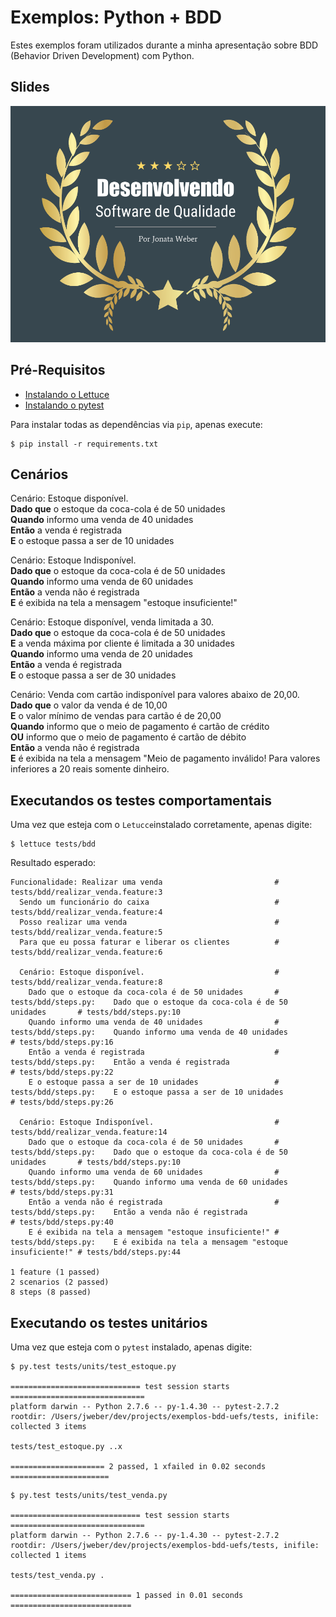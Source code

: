 # Exemplos: Python + BDD
Estes exemplos foram utilizados durante a minha apresentação sobre BDD (Behavior Driven Development) com Python.

## Slides
[![Slides da Aprensentação](capa_slide.png)](https://speakerdeck.com/jonataa/desenvolvendo-software-de-qualidade)

## Pré-Requisitos
* [Instalando o Lettuce](http://lettuce.it/intro/install.html)
* [Instalando o pytest](http://pytest.org/latest/getting-started.html)

Para instalar todas as dependências via ```pip```, apenas execute:

```shell
$ pip install -r requirements.txt
```

## Cenários

Cenário: Estoque disponível.  
**Dado que** o estoque da coca-cola é de 50 unidades  
**Quando** informo uma venda de 40 unidades  
**Então** a venda é registrada  
  **E** o estoque passa a ser de 10 unidades

Cenário: Estoque Indisponível.  
**Dado que** o estoque da coca-cola é de 50 unidades  
**Quando** informo uma venda de 60 unidades  
**Então** a venda não é registrada  
  **E** é exibida na tela a mensagem "estoque
insuficiente!"  

Cenário: Estoque disponível, venda limitada a 30.  
**Dado que** o estoque da coca-cola é de 50 unidades  
  **E** a venda máxima por cliente é limitada a 30 unidades  
**Quando** informo uma venda de 20 unidades   
**Então** a venda é registrada  
  **E** o estoque passa a ser de 30 unidades  

Cenário: Venda com cartão indisponível para valores abaixo de 20,00.  
**Dado que** o valor da venda é de 10,00  
  **E** o valor mínimo de vendas para cartão é de 20,00  
**Quando** informo que o meio de pagamento é cartão de crédito  
  **OU** informo que o meio de pagamento é cartão de débito  
**Então** a venda não é registrada  
  **E** é exibida na tela a mensagem "Meio de pagamento inválido! Para valores
inferiores a 20 reais somente dinheiro.  

## Executandos os testes comportamentais
Uma vez que esteja com o ```Letucce```instalado corretamente, apenas digite:

```shell
$ lettuce tests/bdd
```
Resultado esperado:
```
Funcionalidade: Realizar uma venda                         # tests/bdd/realizar_venda.feature:3
  Sendo um funcionário do caixa                            # tests/bdd/realizar_venda.feature:4
  Posso realizar uma venda                                 # tests/bdd/realizar_venda.feature:5
  Para que eu possa faturar e liberar os clientes          # tests/bdd/realizar_venda.feature:6

  Cenário: Estoque disponível.                             # tests/bdd/realizar_venda.feature:8
    Dado que o estoque da coca-cola é de 50 unidades       # tests/bdd/steps.py:    Dado que o estoque da coca-cola é de 50 unidades       # tests/bdd/steps.py:10
    Quando informo uma venda de 40 unidades                # tests/bdd/steps.py:    Quando informo uma venda de 40 unidades                # tests/bdd/steps.py:16
    Então a venda é registrada                             # tests/bdd/steps.py:    Então a venda é registrada                             # tests/bdd/steps.py:22
    E o estoque passa a ser de 10 unidades                 # tests/bdd/steps.py:    E o estoque passa a ser de 10 unidades                 # tests/bdd/steps.py:26

  Cenário: Estoque Indisponível.                           # tests/bdd/realizar_venda.feature:14
    Dado que o estoque da coca-cola é de 50 unidades       # tests/bdd/steps.py:    Dado que o estoque da coca-cola é de 50 unidades       # tests/bdd/steps.py:10
    Quando informo uma venda de 60 unidades                # tests/bdd/steps.py:    Quando informo uma venda de 60 unidades                # tests/bdd/steps.py:31
    Então a venda não é registrada                         # tests/bdd/steps.py:    Então a venda não é registrada                         # tests/bdd/steps.py:40
    E é exibida na tela a mensagem "estoque insuficiente!" # tests/bdd/steps.py:    E é exibida na tela a mensagem "estoque insuficiente!" # tests/bdd/steps.py:44

1 feature (1 passed)
2 scenarios (2 passed)
8 steps (8 passed)
```

## Executando os testes unitários
Uma vez que esteja com o ```pytest``` instalado, apenas digite:
```shell
$ py.test tests/units/test_estoque.py

============================= test session starts ==============================
platform darwin -- Python 2.7.6 -- py-1.4.30 -- pytest-2.7.2
rootdir: /Users/jweber/dev/projects/exemplos-bdd-uefs/tests, inifile:
collected 3 items

tests/test_estoque.py ..x

===================== 2 passed, 1 xfailed in 0.02 seconds ======================
```
```shell
$ py.test tests/units/test_venda.py

============================= test session starts ==============================
platform darwin -- Python 2.7.6 -- py-1.4.30 -- pytest-2.7.2
rootdir: /Users/jweber/dev/projects/exemplos-bdd-uefs/tests, inifile:
collected 1 items

tests/test_venda.py .

=========================== 1 passed in 0.01 seconds ===========================
```
